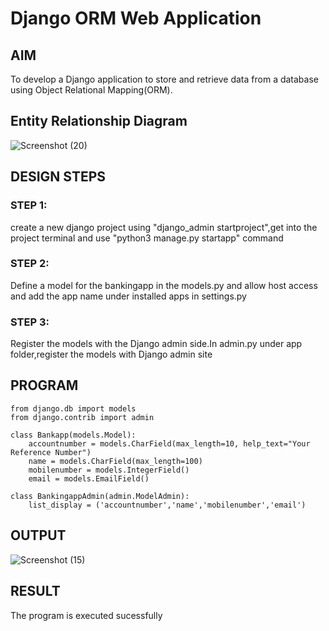 # Django ORM Web Application

## AIM
To develop a Django application to store and retrieve data from a database using Object Relational Mapping(ORM).

## Entity Relationship Diagram
![Screenshot (20)](https://user-images.githubusercontent.com/118447015/209692606-19bfc1b1-1614-433c-967b-dfa2053df371.png)



## DESIGN STEPS

### STEP 1:
create a new django project using "django_admin startproject",get into the project terminal and use "python3 manage.py startapp" command

### STEP 2:
Define a model for the bankingapp in the models.py and allow host access and add the app
name under installed apps in settings.py

### STEP 3:
Register the models with the Django admin side.In admin.py under app folder,register the
models with Django admin site

## PROGRAM
```
from django.db import models
from django.contrib import admin

class Bankapp(models.Model):
    accountnumber = models.CharField(max_length=10, help_text="Your Reference Number")
    name = models.CharField(max_length=100)
    mobilenumber = models.IntegerField()
    email = models.EmailField()

class BankingappAdmin(admin.ModelAdmin):
    list_display = ('accountnumber','name','mobilenumber','email')
```





## OUTPUT




![Screenshot (15)](https://user-images.githubusercontent.com/118447015/209692669-30537f4a-1e2f-42dd-99d9-6e9fc5f2ddc7.png)




## RESULT
The program is executed sucessfully
